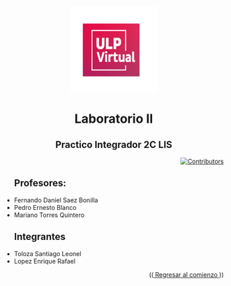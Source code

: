<a name="readme-top"></a>
<br/>
<div align="center">

  <a href="https://github.com/Grupo-LDR/Repositorio-LIS">
    <img src="https://github.com/Grupo-LDR/Repositorio-LIS/blob/main/ulp.png" alt="Logo" width="200" height="200">
  </a>
  <div>
  <h1  align="center">Laboratorio II</h1>
  <h2>Practico Integrador 2C LIS</h2>
</div>
 <div align="right">

  [![Contributors][contributors-shield]][contributors-url]

</div> 
  <div align="left">
   <ul><h2>Profesores: </h2>
    <li> Fernando Daniel Saez Bonilla </li>
    <li> Pedro Ernesto Blanco </li>
    <li> Mariano Torres Quintero</li>
 </ul>
  
</div>
<div align="center">
<div>
<div align="left">
  <ul><h2>Integrantes</h2>
    <li> Toloza Santiago Leonel </li>
    <li> Lopez Enrique Rafael </li>
 </ul>
</div>
<p align="right">((<a href="#readme-top"> Regresar al comienzo </a>))</p>
<!--enlaces-->

[contributors-shield]: https://img.shields.io/badge/Contribuidores-11-orange?style=for-the-badge&logo=appveyor

[contributors-url]: https://github.com/Grupo-LDR/Repositorio-LIS/graphs/contributors

